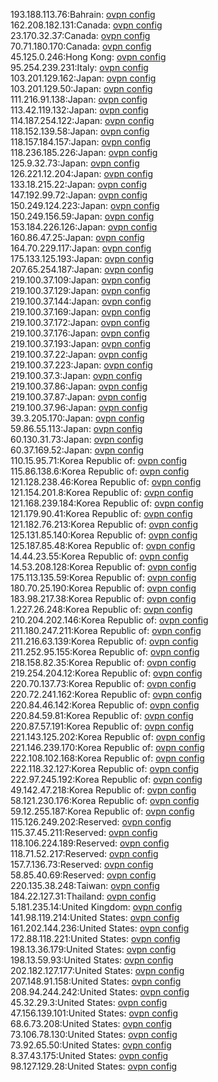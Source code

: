 193.188.113.76:Bahrain: [ovpn config](vpn/193_188_113_76.ovpn)  
162.208.182.131:Canada: [ovpn config](vpn/162_208_182_131.ovpn)  
23.170.32.37:Canada: [ovpn config](vpn/23_170_32_37.ovpn)  
70.71.180.170:Canada: [ovpn config](vpn/70_71_180_170.ovpn)  
45.125.0.246:Hong Kong: [ovpn config](vpn/45_125_0_246.ovpn)  
95.254.239.231:Italy: [ovpn config](vpn/95_254_239_231.ovpn)  
103.201.129.162:Japan: [ovpn config](vpn/103_201_129_162.ovpn)  
103.201.129.50:Japan: [ovpn config](vpn/103_201_129_50.ovpn)  
111.216.91.138:Japan: [ovpn config](vpn/111_216_91_138.ovpn)  
113.42.119.132:Japan: [ovpn config](vpn/113_42_119_132.ovpn)  
114.187.254.122:Japan: [ovpn config](vpn/114_187_254_122.ovpn)  
118.152.139.58:Japan: [ovpn config](vpn/118_152_139_58.ovpn)  
118.157.184.157:Japan: [ovpn config](vpn/118_157_184_157.ovpn)  
118.236.185.226:Japan: [ovpn config](vpn/118_236_185_226.ovpn)  
125.9.32.73:Japan: [ovpn config](vpn/125_9_32_73.ovpn)  
126.221.12.204:Japan: [ovpn config](vpn/126_221_12_204.ovpn)  
133.18.215.22:Japan: [ovpn config](vpn/133_18_215_22.ovpn)  
147.192.99.72:Japan: [ovpn config](vpn/147_192_99_72.ovpn)  
150.249.124.223:Japan: [ovpn config](vpn/150_249_124_223.ovpn)  
150.249.156.59:Japan: [ovpn config](vpn/150_249_156_59.ovpn)  
153.184.226.126:Japan: [ovpn config](vpn/153_184_226_126.ovpn)  
160.86.47.25:Japan: [ovpn config](vpn/160_86_47_25.ovpn)  
164.70.229.117:Japan: [ovpn config](vpn/164_70_229_117.ovpn)  
175.133.125.193:Japan: [ovpn config](vpn/175_133_125_193.ovpn)  
207.65.254.187:Japan: [ovpn config](vpn/207_65_254_187.ovpn)  
219.100.37.109:Japan: [ovpn config](vpn/219_100_37_109.ovpn)  
219.100.37.129:Japan: [ovpn config](vpn/219_100_37_129.ovpn)  
219.100.37.144:Japan: [ovpn config](vpn/219_100_37_144.ovpn)  
219.100.37.169:Japan: [ovpn config](vpn/219_100_37_169.ovpn)  
219.100.37.172:Japan: [ovpn config](vpn/219_100_37_172.ovpn)  
219.100.37.176:Japan: [ovpn config](vpn/219_100_37_176.ovpn)  
219.100.37.193:Japan: [ovpn config](vpn/219_100_37_193.ovpn)  
219.100.37.22:Japan: [ovpn config](vpn/219_100_37_22.ovpn)  
219.100.37.223:Japan: [ovpn config](vpn/219_100_37_223.ovpn)  
219.100.37.3:Japan: [ovpn config](vpn/219_100_37_3.ovpn)  
219.100.37.86:Japan: [ovpn config](vpn/219_100_37_86.ovpn)  
219.100.37.87:Japan: [ovpn config](vpn/219_100_37_87.ovpn)  
219.100.37.96:Japan: [ovpn config](vpn/219_100_37_96.ovpn)  
39.3.205.170:Japan: [ovpn config](vpn/39_3_205_170.ovpn)  
59.86.55.113:Japan: [ovpn config](vpn/59_86_55_113.ovpn)  
60.130.31.73:Japan: [ovpn config](vpn/60_130_31_73.ovpn)  
60.37.169.52:Japan: [ovpn config](vpn/60_37_169_52.ovpn)  
110.15.95.71:Korea Republic of: [ovpn config](vpn/110_15_95_71.ovpn)  
115.86.138.6:Korea Republic of: [ovpn config](vpn/115_86_138_6.ovpn)  
121.128.238.46:Korea Republic of: [ovpn config](vpn/121_128_238_46.ovpn)  
121.154.201.8:Korea Republic of: [ovpn config](vpn/121_154_201_8.ovpn)  
121.168.239.184:Korea Republic of: [ovpn config](vpn/121_168_239_184.ovpn)  
121.179.90.41:Korea Republic of: [ovpn config](vpn/121_179_90_41.ovpn)  
121.182.76.213:Korea Republic of: [ovpn config](vpn/121_182_76_213.ovpn)  
125.131.85.140:Korea Republic of: [ovpn config](vpn/125_131_85_140.ovpn)  
125.187.85.48:Korea Republic of: [ovpn config](vpn/125_187_85_48.ovpn)  
14.44.23.55:Korea Republic of: [ovpn config](vpn/14_44_23_55.ovpn)  
14.53.208.128:Korea Republic of: [ovpn config](vpn/14_53_208_128.ovpn)  
175.113.135.59:Korea Republic of: [ovpn config](vpn/175_113_135_59.ovpn)  
180.70.25.190:Korea Republic of: [ovpn config](vpn/180_70_25_190.ovpn)  
183.98.217.38:Korea Republic of: [ovpn config](vpn/183_98_217_38.ovpn)  
1.227.26.248:Korea Republic of: [ovpn config](vpn/1_227_26_248.ovpn)  
210.204.202.146:Korea Republic of: [ovpn config](vpn/210_204_202_146.ovpn)  
211.180.247.211:Korea Republic of: [ovpn config](vpn/211_180_247_211.ovpn)  
211.216.63.139:Korea Republic of: [ovpn config](vpn/211_216_63_139.ovpn)  
211.252.95.155:Korea Republic of: [ovpn config](vpn/211_252_95_155.ovpn)  
218.158.82.35:Korea Republic of: [ovpn config](vpn/218_158_82_35.ovpn)  
219.254.204.12:Korea Republic of: [ovpn config](vpn/219_254_204_12.ovpn)  
220.70.137.73:Korea Republic of: [ovpn config](vpn/220_70_137_73.ovpn)  
220.72.241.162:Korea Republic of: [ovpn config](vpn/220_72_241_162.ovpn)  
220.84.46.142:Korea Republic of: [ovpn config](vpn/220_84_46_142.ovpn)  
220.84.59.81:Korea Republic of: [ovpn config](vpn/220_84_59_81.ovpn)  
220.87.57.191:Korea Republic of: [ovpn config](vpn/220_87_57_191.ovpn)  
221.143.125.202:Korea Republic of: [ovpn config](vpn/221_143_125_202.ovpn)  
221.146.239.170:Korea Republic of: [ovpn config](vpn/221_146_239_170.ovpn)  
222.108.102.168:Korea Republic of: [ovpn config](vpn/222_108_102_168.ovpn)  
222.118.32.127:Korea Republic of: [ovpn config](vpn/222_118_32_127.ovpn)  
222.97.245.192:Korea Republic of: [ovpn config](vpn/222_97_245_192.ovpn)  
49.142.47.218:Korea Republic of: [ovpn config](vpn/49_142_47_218.ovpn)  
58.121.230.176:Korea Republic of: [ovpn config](vpn/58_121_230_176.ovpn)  
59.12.255.187:Korea Republic of: [ovpn config](vpn/59_12_255_187.ovpn)  
115.126.249.202:Reserved: [ovpn config](vpn/115_126_249_202.ovpn)  
115.37.45.211:Reserved: [ovpn config](vpn/115_37_45_211.ovpn)  
118.106.224.189:Reserved: [ovpn config](vpn/118_106_224_189.ovpn)  
118.71.52.217:Reserved: [ovpn config](vpn/118_71_52_217.ovpn)  
157.7.136.73:Reserved: [ovpn config](vpn/157_7_136_73.ovpn)  
58.85.40.69:Reserved: [ovpn config](vpn/58_85_40_69.ovpn)  
220.135.38.248:Taiwan: [ovpn config](vpn/220_135_38_248.ovpn)  
184.22.127.31:Thailand: [ovpn config](vpn/184_22_127_31.ovpn)  
5.181.235.14:United Kingdom: [ovpn config](vpn/5_181_235_14.ovpn)  
141.98.119.214:United States: [ovpn config](vpn/141_98_119_214.ovpn)  
161.202.144.236:United States: [ovpn config](vpn/161_202_144_236.ovpn)  
172.88.118.221:United States: [ovpn config](vpn/172_88_118_221.ovpn)  
198.13.36.179:United States: [ovpn config](vpn/198_13_36_179.ovpn)  
198.13.59.93:United States: [ovpn config](vpn/198_13_59_93.ovpn)  
202.182.127.177:United States: [ovpn config](vpn/202_182_127_177.ovpn)  
207.148.91.158:United States: [ovpn config](vpn/207_148_91_158.ovpn)  
208.94.244.242:United States: [ovpn config](vpn/208_94_244_242.ovpn)  
45.32.29.3:United States: [ovpn config](vpn/45_32_29_3.ovpn)  
47.156.139.101:United States: [ovpn config](vpn/47_156_139_101.ovpn)  
68.6.73.208:United States: [ovpn config](vpn/68_6_73_208.ovpn)  
73.106.78.130:United States: [ovpn config](vpn/73_106_78_130.ovpn)  
73.92.65.50:United States: [ovpn config](vpn/73_92_65_50.ovpn)  
8.37.43.175:United States: [ovpn config](vpn/8_37_43_175.ovpn)  
98.127.129.28:United States: [ovpn config](vpn/98_127_129_28.ovpn)  
